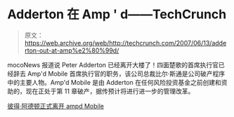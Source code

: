 # Adderton 在 Amp ' d——TechCrunch

> 原文：<https://web.archive.org/web/http://techcrunch.com/2007/06/13/adderton-out-at-amp%e2%80%99d/>

mocoNews 报道说 Peter Adderton 已经离开大楼了！四面楚歌的首席执行官已经辞去 Amp'd Mobile 首席执行官的职务，该公司总裁比尔·斯通是公司破产程序中的主要人物。Amp'd Mobile 是由 Adderton 在任何风险投资基金之前创建和资助的，现在正处于第 11 章破产，据传预计将进行进一步的管理改革。

[彼得·阿德顿正式离开 ampd Mobile](https://web.archive.org/web/20201129021639/http://www.moconews.net/entry/419-peter-adderton-offically-out-of-ampd-mobile/)